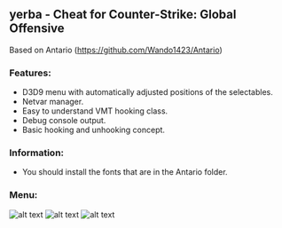 ## yerba - Cheat for Counter-Strike: Global Offensive
Based on Antario (https://github.com/Wando1423/Antario)

### Features:
* D3D9 menu with automatically adjusted positions of the selectables.
* Netvar manager.
* Easy to understand VMT hooking class.
* Debug console output.
* Basic hooking and unhooking concept.

### Information:
* You should install the fonts that are in the Antario folder.

### Menu:
![alt text](https://i.imgur.com/dPCQvFG.png)
![alt text](https://i.imgur.com/3lVaWR5.png)
![alt text](https://i.imgur.com/rIgGA5r.png)
